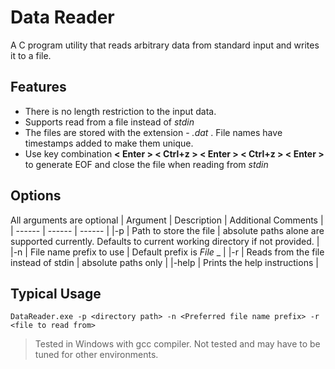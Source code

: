 # Data Reader
A C program utility that reads arbitrary data from standard input and writes it to a file. 

## Features
- There is no length restriction to the input data. 
- Supports read from a file instead of _stdin_
- The files are stored with the extension - _.dat_ . File names have timestamps added to make them unique.
- Use key combination __< Enter > < Ctrl+z > < Enter > < Ctrl+z > < Enter >__ to generate EOF and close the file when reading from _stdin_



## Options
All arguments are optional
| Argument | Description |   Additional Comments |
| ------   | ------      |   ------              | 
|-p        | Path to store the file  | absolute paths alone are supported currently. Defaults to current working directory if not provided. |
|-n        | File name prefix to use | Default prefix is _File_ _  |
|-r        | Reads from the file instead of stdin | absolute paths only |
|-help     | Prints the help instructions |

## Typical Usage

```
DataReader.exe -p <directory path> -n <Preferred file name prefix> -r <file to read from>
```
> Tested in Windows with gcc compiler. Not tested and may have to be tuned for other environments.
